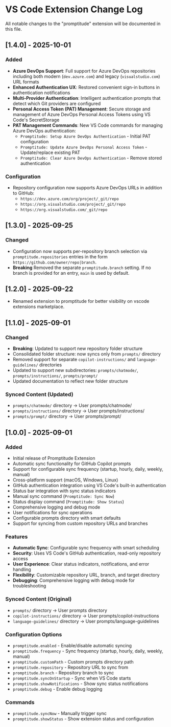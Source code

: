 # VS Code Extension Change Log

All notable changes to the "promptitude" extension will be documented in this file.

## [1.4.0] - 2025-10-01

### Added

- **Azure DevOps Support**: Full support for Azure DevOps repositories including both modern (`dev.azure.com`) and legacy (`visualstudio.com`) URL formats
- **Enhanced Authentication UX**: Restored convenient sign-in buttons in authentication notifications
- **Multi-Provider Authentication**: Intelligent authentication prompts that detect which Git providers are configured
- **Personal Access Token (PAT) Management**: Secure storage and management of Azure DevOps Personal Access Tokens using VS Code's SecretStorage
- **PAT Management Commands**: New VS Code commands for managing Azure DevOps authentication:
  - `Promptitude: Setup Azure DevOps Authentication` - Initial PAT configuration
  - `Promptitude: Update Azure DevOps Personal Access Token` - Update/replace existing PAT
  - `Promptitude: Clear Azure DevOps Authentication` - Remove stored authentication

### Configuration

- Repository configuration now supports Azure DevOps URLs in addition to GitHub:
  - `https://dev.azure.com/org/project/_git/repo`
  - `https://org.visualstudio.com/project/_git/repo`
  - `https://org.visualstudio.com/_git/repo`

## [1.3.0] - 2025-09-25

### Changed

- Configuration now supports per-repository branch selection via `promptitude.repositories` entries in the form `https://github.com/owner/repo|branch`.
- **Breaking** Removed the separate `promptitude.branch` setting. If no branch is provided for an entry, `main` is used by default.

## [1.2.0] - 2025-09-22

- Renamed extension to promptitude for better visibility on vscode extensions marketplace.

## [1.1.0] - 2025-09-01

### Changed

- **Breaking**: Updated to support new repository folder structure
- Consolidated folder structure: now syncs only from `prompts/` directory
- Removed support for separate `copilot-instructions/` and `language-guidelines/` directories
- Updated to support new subdirectories: `prompts/chatmode/`, `prompts/instructions/`, `prompts/prompt/`
- Updated documentation to reflect new folder structure

### Synced Content (Updated)

- `prompts/chatmode/` directory → User prompts/chatmode/
- `prompts/instructions/` directory → User prompts/instructions/
- `prompts/prompt/` directory → User prompts/prompt/

## [1.0.0] - 2025-09-01

### Added

- Initial release of Promptitude Extension
- Automatic sync functionality for GitHub Copilot prompts
- Support for configurable sync frequency (startup, hourly, daily, weekly, manual)
- Cross-platform support (macOS, Windows, Linux)
- GitHub authentication integration using VS Code's built-in authentication
- Status bar integration with sync status indicators
- Manual sync command (`Promptitude: Sync Now`)
- Status display command (`Promptitude: Show Status`)
- Comprehensive logging and debug mode
- User notifications for sync operations
- Configurable prompts directory with smart defaults
- Support for syncing from custom repository URLs and branches

### Features

- **Automatic Sync**: Configurable sync frequency with smart scheduling
- **Security**: Uses VS Code's GitHub authentication, read-only repository access
- **User Experience**: Clear status indicators, notifications, and error handling
- **Flexibility**: Customizable repository URL, branch, and target directory
- **Debugging**: Comprehensive logging with debug mode for troubleshooting

### Synced Content (Original)

- `prompts/` directory → User prompts directory
- `copilot-instructions/` directory → User prompts/copilot-instructions
- `language-guidelines/` directory → User prompts/language-guidelines

### Configuration Options

- `promptitude.enabled` - Enable/disable automatic syncing
- `promptitude.frequency` - Sync frequency (startup, hourly, daily, weekly, manual)
- `promptitude.customPath` - Custom prompts directory path
- `promptitude.repository` - Repository URL to sync from
- `promptitude.branch` - Repository branch to sync
- `promptitude.syncOnStartup` - Sync when VS Code starts
- `promptitude.showNotifications` - Show sync status notifications
- `promptitude.debug` - Enable debug logging

### Commands

- `promptitude.syncNow` - Manually trigger sync
- `promptitude.showStatus` - Show extension status and configuration
